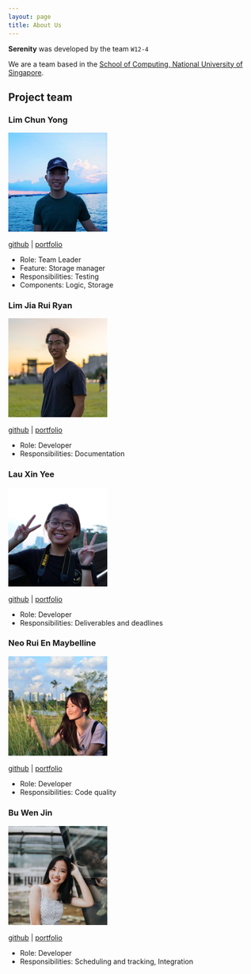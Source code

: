 ```yaml
---
layout: page
title: About Us
---
```


**Serenity** was developed by the team `W12-4`

We are a team based in the [School of Computing, National University of Singapore](http://www.comp.nus.edu.sg).

## Project team

### Lim Chun Yong

<img src="images/team/chunyongg.png" width="200px"/>

[github](https://github.com/chunyongg) |
[portfolio](team/chunyongg.md)

* Role: Team Leader
* Feature: Storage manager
* Responsibilities: Testing
* Components: Logic, Storage

### Lim Jia Rui Ryan

<img src="images/team/ryanlimjr.png" width="200px">

[github](https://github.com/ryanlimjr) |
[portfolio](team/ryanlimjr.md)

* Role: Developer
* Responsibilities: Documentation

### Lau Xin Yee

<img src="images/team/xinyee20.png" width="200px">

[github](https://github.com/xinyee20) |
[portfolio](team/xinyee20.md)

* Role: Developer
* Responsibilities: Deliverables and deadlines

### Neo Rui En Maybelline

<img src="images/team/successs404.png" width="200px">

[github](https://github.com/successs404) |
[portfolio](team/successs404.md)

* Role: Developer
* Responsibilities: Code quality

### Bu Wen Jin

<img src="images/team/nijnxw.png" width="200px">

[github](https://github.com/Nijnxw) |
[portfolio](team/nijnxw.md)

* Role: Developer
* Responsibilities: Scheduling and tracking, Integration
